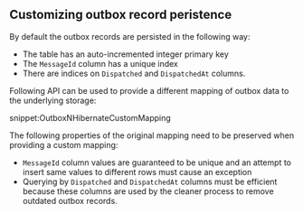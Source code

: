 ## Customizing outbox record peristence

By default the outbox records are persisted in the following way:
 * The table has an auto-incremented integer primary key
 * The `MessageId` column has a unique index
 * There are indices on `Dispatched` and `DispatchedAt` columns.

Following API can be used to provide a different mapping of outbox data to the underlying storage:

snippet:OutboxNHibernateCustomMapping

The following properties of the original mapping need to be preserved when providing a custom mapping:
 * `MessageId` column values are guaranteed to be unique and an attempt to insert same values to different rows must cause an exception
 * Querying by `Dispatched` and `DispatchedAt` columns must be efficient because these columns are used by the cleaner process to remove outdated outbox records.
 
